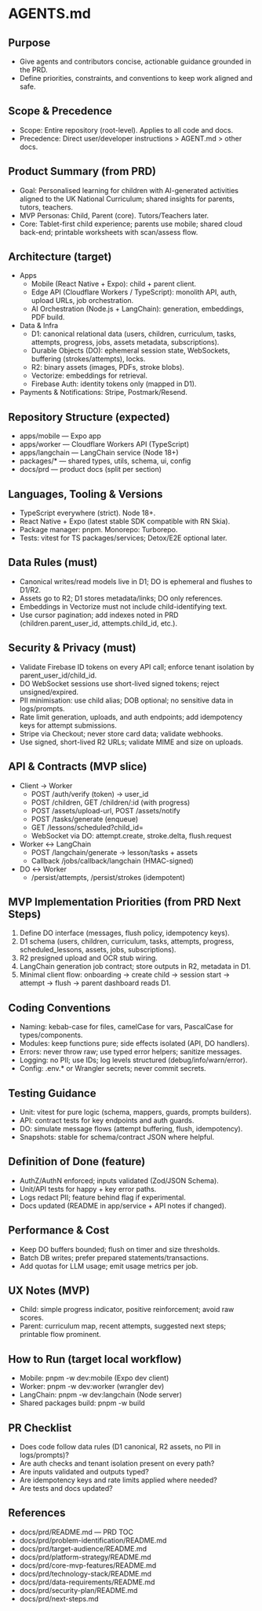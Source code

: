 # AGENTS.md

## Purpose

- Give agents and contributors concise, actionable guidance grounded in the PRD.
- Define priorities, constraints, and conventions to keep work aligned and safe.

## Scope & Precedence

- Scope: Entire repository (root-level). Applies to all code and docs.
- Precedence: Direct user/developer instructions > AGENT.md > other docs.

## Product Summary (from PRD)

- Goal: Personalised learning for children with AI-generated activities aligned to the UK National Curriculum; shared insights for parents, tutors, teachers.
- MVP Personas: Child, Parent (core). Tutors/Teachers later.
- Core: Tablet-first child experience; parents use mobile; shared cloud back-end; printable worksheets with scan/assess flow.

## Architecture (target)

- Apps
  - Mobile (React Native + Expo): child + parent client.
  - Edge API (Cloudflare Workers / TypeScript): monolith API, auth, upload URLs, job orchestration.
  - AI Orchestration (Node.js + LangChain): generation, embeddings, PDF build.
- Data & Infra
  - D1: canonical relational data (users, children, curriculum, tasks, attempts, progress, jobs, assets metadata, subscriptions).
  - Durable Objects (DO): ephemeral session state, WebSockets, buffering (strokes/attempts), locks.
  - R2: binary assets (images, PDFs, stroke blobs).
  - Vectorize: embeddings for retrieval.
  - Firebase Auth: identity tokens only (mapped in D1).
- Payments & Notifications: Stripe, Postmark/Resend.

## Repository Structure (expected)

- apps/mobile — Expo app
- apps/worker — Cloudflare Workers API (TypeScript)
- apps/langchain — LangChain service (Node 18+)
- packages/\* — shared types, utils, schema, ui, config
- docs/prd — product docs (split per section)

## Languages, Tooling & Versions

- TypeScript everywhere (strict). Node 18+.
- React Native + Expo (latest stable SDK compatible with RN Skia).
- Package manager: pnpm. Monorepo: Turborepo.
- Tests: vitest for TS packages/services; Detox/E2E optional later.

## Data Rules (must)

- Canonical writes/read models live in D1; DO is ephemeral and flushes to D1/R2.
- Assets go to R2; D1 stores metadata/links; DO only references.
- Embeddings in Vectorize must not include child-identifying text.
- Use cursor pagination; add indexes noted in PRD (children.parent_user_id, attempts.child_id, etc.).

## Security & Privacy (must)

- Validate Firebase ID tokens on every API call; enforce tenant isolation by parent_user_id/child_id.
- DO WebSocket sessions use short-lived signed tokens; reject unsigned/expired.
- PII minimisation: use child alias; DOB optional; no sensitive data in logs/prompts.
- Rate limit generation, uploads, and auth endpoints; add idempotency keys for attempt submissions.
- Stripe via Checkout; never store card data; validate webhooks.
- Use signed, short-lived R2 URLs; validate MIME and size on uploads.

## API & Contracts (MVP slice)

- Client → Worker
  - POST /auth/verify (token) → user_id
  - POST /children, GET /children/:id (with progress)
  - POST /assets/upload-url, POST /assets/notify
  - POST /tasks/generate (enqueue)
  - GET /lessons/scheduled?child_id=
  - WebSocket via DO: attempt.create, stroke.delta, flush.request
- Worker ↔ LangChain
  - POST /langchain/generate → lesson/tasks + assets
  - Callback /jobs/callback/langchain (HMAC-signed)
- DO ↔ Worker
  - /persist/attempts, /persist/strokes (idempotent)

## MVP Implementation Priorities (from PRD Next Steps)

1. Define DO interface (messages, flush policy, idempotency keys).
2. D1 schema (users, children, curriculum, tasks, attempts, progress, scheduled_lessons, assets, jobs, subscriptions).
3. R2 presigned upload and OCR stub wiring.
4. LangChain generation job contract; store outputs in R2, metadata in D1.
5. Minimal client flow: onboarding → create child → session start → attempt → flush → parent dashboard reads D1.

## Coding Conventions

- Naming: kebab-case for files, camelCase for vars, PascalCase for types/components.
- Modules: keep functions pure; side effects isolated (API, DO handlers).
- Errors: never throw raw; use typed error helpers; sanitize messages.
- Logging: no PII; use IDs; log levels structured (debug/info/warn/error).
- Config: .env.\* or Wrangler secrets; never commit secrets.

## Testing Guidance

- Unit: vitest for pure logic (schema, mappers, guards, prompts builders).
- API: contract tests for key endpoints and auth guards.
- DO: simulate message flows (attempt buffering, flush, idempotency).
- Snapshots: stable for schema/contract JSON where helpful.

## Definition of Done (feature)

- AuthZ/AuthN enforced; inputs validated (Zod/JSON Schema).
- Unit/API tests for happy + key error paths.
- Logs redact PII; feature behind flag if experimental.
- Docs updated (README in app/service + API notes if changed).

## Performance & Cost

- Keep DO buffers bounded; flush on timer and size thresholds.
- Batch DB writes; prefer prepared statements/transactions.
- Add quotas for LLM usage; emit usage metrics per job.

## UX Notes (MVP)

- Child: simple progress indicator, positive reinforcement; avoid raw scores.
- Parent: curriculum map, recent attempts, suggested next steps; printable flow prominent.

## How to Run (target local workflow)

- Mobile: pnpm -w dev:mobile (Expo dev client)
- Worker: pnpm -w dev:worker (wrangler dev)
- LangChain: pnpm -w dev:langchain (Node server)
- Shared packages build: pnpm -w build

## PR Checklist

- Does code follow data rules (D1 canonical, R2 assets, no PII in logs/prompts)?
- Are auth checks and tenant isolation present on every path?
- Are inputs validated and outputs typed?
- Are idempotency keys and rate limits applied where needed?
- Are tests and docs updated?

## References

- docs/prd/README.md — PRD TOC
- docs/prd/problem-identification/README.md
- docs/prd/target-audience/README.md
- docs/prd/platform-strategy/README.md
- docs/prd/core-mvp-features/README.md
- docs/prd/technology-stack/README.md
- docs/prd/data-requirements/README.md
- docs/prd/security-plan/README.md
- docs/prd/next-steps.md
